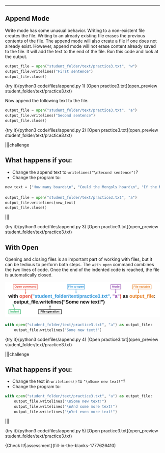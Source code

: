 ----------

## Append Mode

Write mode has some unusual behavior. Writing to a non-existent file creates the file. Writing to an already existing file erases the previous contents of the file. The append mode will also create a file if one does not already exist. However, append mode will not erase content already saved to the file. It will add the text to the end of the file. Run this code and look at the output.

```python
output_file = open("student_folder/text/practice3.txt", "w")
output_file.writelines("First sentence")
output_file.close()
```

{try it}(python3 code/files/append.py 1)
[Open practice3.txt](open_preview student_folder/text/practice3.txt)

Now append the following text to the file.

```python
output_file = open("student_folder/text/practice3.txt", "a")
output_file.writelines("Second sentence")
output_file.close()
```

{try it}(python3 code/files/append.py 2)
[Open practice3.txt](open_preview student_folder/text/practice3.txt)

|||challenge
## What happens if you:
* Change the append text to `writelines("\nSecond sentence")`?
* Change the program to:
```python
new_text = ["How many boards\n", "Could the Mongols hoard\n", "If the Mongols hordes got bored?"]

output_file = open("student_folder/text/practice3.txt", "a")
output_file.writelines(new_text)
output_file.close()
```

|||

{try it}(python3 code/files/append.py 3)
[Open practice3.txt](open_preview student_folder/text/practice3.txt)

## With Open

Opening and closing files is an important part of working with files, but it can be tedious to perform both steps. The `with open` command combines the two lines of code. Once the end of the indented code is reached, the file is automatically closed.

![With Open](.guides/images/with-open.png)

```python
with open("student_folder/text/practice3.txt", "a") as output_file:
    output_file.writelines("Some new text!")
```

{try it}(python3 code/files/append.py 4)
[Open practice3.txt](open_preview student_folder/text/practice3.txt)

|||challenge
## What happens if you:
* Change the text in `writelines()` to `"\nSome new text!"`?
* Change the program to:
```python
with open("student_folder/text/practice3.txt", "a") as output_file:
    output_file.writelines("\nSome new text!")
    output_file.writelines("\nAnd some more text!")
    output_file.writelines("\nYet even more text!")
```

|||

{try it}(python3 code/files/append.py 5)
[Open practice3.txt](open_preview student_folder/text/practice3.txt)

{Check It!|assessment}(fill-in-the-blanks-1777626410)

